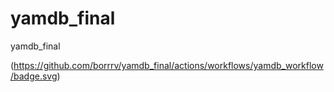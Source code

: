 # yamdb_final
yamdb_final

(https://github.com/borrrv/yamdb_final/actions/workflows/yamdb_workflow/badge.svg)
